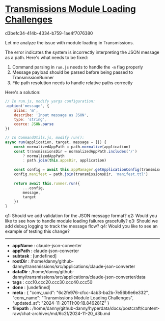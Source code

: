 # [Transmissions Module Loading Challenges](https://claude.ai/chat/6c2fe976-cfcc-4ab3-ba2b-7e56b9e6e332)

d3befc34-414b-4334-b759-1ae4f7076380

 Let me analyze the issue with module loading in Transmissions.

The error indicates the system is incorrectly interpreting the JSON message as a path. Here's what needs to be fixed:

1. Command parsing in `run.js` needs to handle the `-m` flag properly
2. Message payload should be parsed before being passed to TransmissionRunner
3. File path resolution needs to handle relative paths correctly

Here's a solution:

```javascript
// In run.js, modify yargs configuration:
.option('message', {
    alias: 'm',
    describe: 'Input message as JSON',
    type: 'string',
    coerce: JSON.parse
})
```

```javascript
// In CommandUtils.js, modify run():
async run(application, target, message = {}) {
    const normalizedAppPath = path.normalize(application)
    const transmissionsDir = normalizedAppPath.includes('/')
        ? normalizedAppPath
        : path.join(this.appsDir, application)
        
    const config = await this.appManager.getApplicationConfig(transmissionsDir)
    config.manifest = path.join(transmissionsDir, 'manifest.ttl')
    
    return await this.runner.run({
        ...config,
        message,
        target
    })
}
```

q1: Should we add validation for the JSON message format?
q2: Would you like to see how to handle module loading failures gracefully?
q3: Should we add debug logging to track the message flow?
q4: Would you like to see an example of testing this change?

---

* **appName** : claude-json-converter
* **appPath** : claude-json-converter
* **subtask** : [undefined]
* **rootDir** : /home/danny/github-danny/transmissions/src/applications/claude-json-converter
* **dataDir** : /home/danny/github-danny/transmissions/src/applications/claude-json-converter/data
* **tags** : ccc10.ccc20.ccc30.ccc40.ccc50
* **done** : [undefined]
* **meta** : {
  "conv_uuid": "6c2fe976-cfcc-4ab3-ba2b-7e56b9e6e332",
  "conv_name": "Transmissions Module Loading Challenges",
  "updated_at": "2024-11-20T11:00:18.849281Z"
}
* **filepath** : /home/danny/github-danny/hyperdata/docs/postcraft/content-raw/chat-archives/md/6c2f/2024-11-20_d3b.md